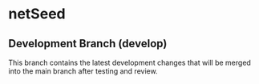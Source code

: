 # netSeed

## Development Branch (develop)

This branch contains the latest development changes that will be merged into the main branch after testing and review.
